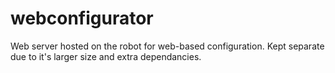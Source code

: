 # webconfigurator
Web server hosted on the robot for web-based configuration. Kept separate due to it's larger size and extra dependancies.
